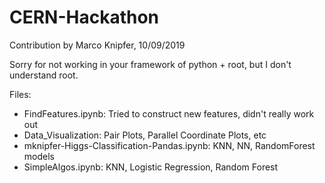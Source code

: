 # CERN-Hackathon
Contribution by Marco Knipfer, 10/09/2019

Sorry for not working in your framework of python + root, but I don't understand root.

Files:
- FindFeatures.ipynb: Tried to construct new features, didn't really work out
- Data_Visualization: Pair Plots, Parallel Coordinate Plots, etc
- mknipfer-Higgs-Classification-Pandas.ipynb: KNN, NN, RandomForest models
- SimpleAlgos.ipynb: KNN, Logistic Regression, Random Forest
